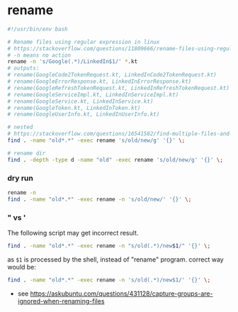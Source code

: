 # rename

```bash
#!/usr/bin/env bash

# Rename files using regular expression in linux
# https://stackoverflow.com/questions/11809666/rename-files-using-regular-expression-in-linux
# -n means no action
rename -n 's/Google(.*)/LinkedIn$1/' *.kt
# outputs:
# rename(GoogleCode2TokenRequest.kt, LinkedInCode2TokenRequest.kt)
# rename(GoogleErrorResponse.kt, LinkedInErrorResponse.kt)
# rename(GoogleRefreshTokenRequest.kt, LinkedInRefreshTokenRequest.kt)
# rename(GoogleServiceImpl.kt, LinkedInServiceImpl.kt)
# rename(GoogleService.kt, LinkedInService.kt)
# rename(GoogleToken.kt, LinkedInToken.kt)
# rename(GoogleUserInfo.kt, LinkedInUserInfo.kt)

# nested
# https://stackoverflow.com/questions/16541582/find-multiple-files-and-rename-them-in-linux
find . -name "old*.*" -exec rename 's/old/new/g' '{}' \;

# rename dir
find . -depth -type d -name "old" -exec rename 's/old/new/g' '{}' \;
```

### dry run
```bash
rename -n
find . -name "old*.*" -exec rename -n 's/old/new/' '{}' \;
```

### " vs '
The following script may get incorrect result.
```bash
find . -name "old*.*" -exec rename -n "s/old(.*)/new$1/" '{}' \;
```
as `$1` is processed by the shell, instead of "rename" program. correct way would be:
```bash
find . -name "old*.*" -exec rename -n 's/old(.*)/new$1/' '{}' \;
```

- see https://askubuntu.com/questions/431128/capture-groups-are-ignored-when-renaming-files